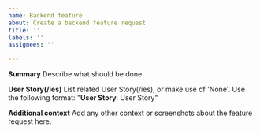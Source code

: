 ```yaml
---
name: Backend feature
about: Create a backend feature request
title: ''
labels: ''
assignees: ''

---
```


**Summary**
Describe what should be done.

**User Story(/ies)**
List related User Story(/ies), or make use of 'None'. Use the following format: "**User Story**: User Story"

**Additional context**
Add any other context or screenshots about the feature request here.
